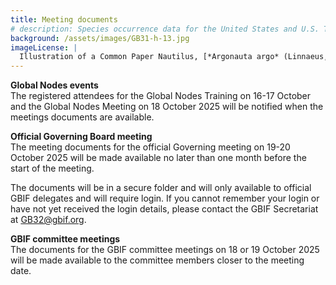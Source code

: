 ```yaml
---
title: Meeting documents
# description: Species occurrence data for the United States and U.S. Territories.
background: /assets/images/GB31-h-13.jpg
imageLicense: |
  Illustration of a Common Paper Nautilus, [*Argonauta argo* (Linnaeus, 1758)](https://www.gbif.org/species/5189614) from Moluscos marinos de España, Portugal y las Baleares. Madrid, 1870. Via the [Biodiversity Heritage Library](https://flic.kr/p/2kMkHxc)
---
```


**Global Nodes events**  
The registered attendees for the Global Nodes Training on 16-17 October and the Global Nodes Meeting on 18 October 2025 will be notified when the meetings documents are available.  

**Official Governing Board meeting**  
The meeting documents for the official Governing meeting on 19-20 October 2025 will be made available no later than one month before the start of the meeting.

The documents will be in a secure folder and will only available to official GBIF delegates and will require login. If you cannot remember your login or have not yet received the login details, please contact the GBIF Secretariat at [GB32@gbif.org](mailto:gb32@gbif.org).

**GBIF committee meetings**  
The documents for the GBIF committee meetings on 18 or 19 October 2025 will be made available to the committee members closer to the meeting date. 


 
